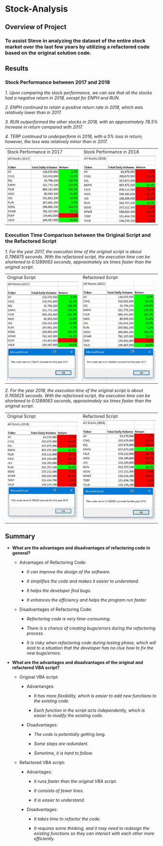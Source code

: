 # Stock-Analysis

## **Overview of Project**

### To assist Steve in analyzing the dataset of the entire stock market over the last few years by utilizing a refactored code based on the original solution code.


## **Results**

### **Stock Performance between 2017 and 2018**

  _1. Upon comparing the stock performance, we can see that all the stocks had a negative return in 2018, except for ENPH and RUN._

  _2. ENPH continued to retain a positive return rate in 2018, which was relatively lower than in 2017._

  _3. RUN outperformed the other stocks in 2018, with an approximately 78.5% increase in return compared with 2017._

  _4. TERP continued to underperform in 2018, with a 5% loss in return; however, the loss was relatively minor than in 2017._ 
  
  <table>
  <tr>
    <td>Stock Performance in 2017</td>
    <td>Stock Performance in 2018</td>
  </tr>
  <tr>
    <td><img src="Resources/Stock Performance _2017.png" width=300></td>
    <td><img src="Resources/Stock Performance _2018.png" width=300></td>
  </tr>
 </table>


### **Execution Time Comparison between the Original Script and the Refactored Script**

  _1. For the year 2017, the execution time of the original script is about 0.796875 seconds. With the refactored script, the execution time can be shortened to 0.1289063 seconds, approximately six times faster than the original script._ 
  
  <table>
  <tr>
    <td>Original Script</td>
    <td>Refactored Script</td>
  </tr>
  <tr>
    <td><img src="Resources/Elapsed Run Time with Original Code _2017.PNG" width=300></td>
    <td><img src="Resources/VBA_Challenge_2017.PNG" width=300></td>
  </tr>
  </table>

  _2. For the year 2018, the execution time of the original script is about 0.765625 seconds. With the refactored script, the execution time can be shortened to 0.1289063 seconds, approximately six times faster than the original script._ 

  <table>
  <tr>
    <td>Original Script</td>
    <td>Refactored Script</td>
  </tr>
  <tr>
    <td><img src="Resources/Elapsed Run Time with Original Code _2018.PNG" width=300></td>
    <td><img src="Resources/VBA_Challenge_2018.PNG" width=300></td>
  </tr>
  </table>


## **Summary**

- **What are the advantages and disadvantages of refactoring code in general?**

  * Advantages of Refactoring Code:

    * _It can improve the design of the software._

    * _It simplifies the code and makes it easier to understand._

    * _It helps the developer find bugs._

    * _It enhances the efficiency and helps the program run faster._ 
  
  * Disadvantages of Refactoring Code:

    * _Refactoring code is very time-consuming._

    * _There is a chance of creating bugs/errors during the refactoring process._

    * _It is risky when refactoring code during testing phase, which will lead to a situation that the developer has no clue how to fix the new bugs/errors._

- **What are the advantages and disadvantages of the original and refactored VBA script?**

  * Original VBA script:
  
    * Advantanges:
    
      * _It has more flexibility, which is easier to add new functions to the existing code._
      
      * _Each function in the script acts independently, which is easier to modify the existing code._
      
    * Disadvantages:
    
      * _The code is potentially getting long._
      
      * _Some steps are redundant._
      
      * _Sometime, it is hard to follow._
    
  * Refactored VBA script:
  
    * Advantages:
    
      * _It runs faster than the original VBA script._
      
      * _It consists of fewer lines._
      
      * _It is easier to understand._
      
    * Disadvantages:
    
      * _It takes time to refactor the code._
      
      * _It requires some thinking, and it may need to redesign the existing functions so they can interact with each other more efficiently._ 
